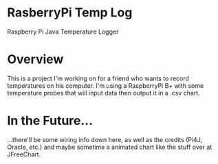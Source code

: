 # RasberryPi Temp Log
Raspberry Pi Java Temperature Logger

# Overview

This is a project I'm working on for a friend who wants to record temperatures on his computer. I'm using a RaspberryPi B+ with
some temperature probes that will input data then output it in a .csv chart.

# In the Future...

...there'll be some wiring info down here, as well as the credits (Pi4J, Oracle, etc.) and maybe sometime a animated chart
like the stuff over at JFreeChart.

